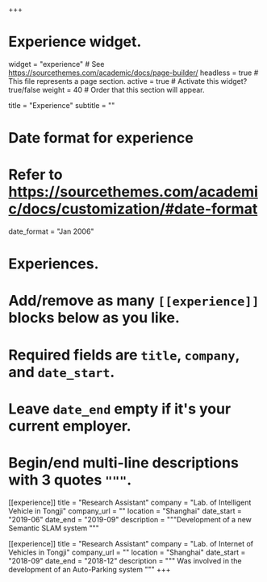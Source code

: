 +++
# Experience widget.
widget = "experience"  # See https://sourcethemes.com/academic/docs/page-builder/
headless = true  # This file represents a page section.
active = true  # Activate this widget? true/false
weight = 40  # Order that this section will appear.

title = "Experience"
subtitle = ""

# Date format for experience
#   Refer to https://sourcethemes.com/academic/docs/customization/#date-format
date_format = "Jan 2006"

# Experiences.
#   Add/remove as many `[[experience]]` blocks below as you like.
#   Required fields are `title`, `company`, and `date_start`.
#   Leave `date_end` empty if it's your current employer.
#   Begin/end multi-line descriptions with 3 quotes `"""`.
[[experience]]
  title = "Research Assistant"
  company = "Lab. of Intelligent Vehicle in Tongji"
  company_url = ""
  location = "Shanghai"
  date_start = "2019-06"
  date_end = "2019-09"
  description = """Development of a new Semantic SLAM system
  """

[[experience]]
  title = "Research Assistant"
  company = "Lab. of Internet of Vehicles in Tongji"
  company_url = ""
  location = "Shanghai"
  date_start = "2018-09"
  date_end = "2018-12"
  description = """
  Was involved in the development of an Auto-Parking system
  """
+++
